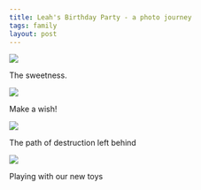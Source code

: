 ```yaml
---
title: Leah's Birthday Party - a photo journey
tags: family
layout: post
---
```

<img src="http://photos.fuzzymonk.com/blog/image/595/IMG_6392.JPG" class="picture" />

The sweetness.



<img src="http://photos.fuzzymonk.com/blog/image/595/IMG_6405.JPG" class="picture" />

Make a wish!



<img src="http://photos.fuzzymonk.com/blog/image/595/IMG_6426.JPG" class="picture" />

The path of destruction left behind



<img src="http://photos.fuzzymonk.com/blog/image/595/IMG_6430.JPG" class="picture" />

Playing with our new toys

